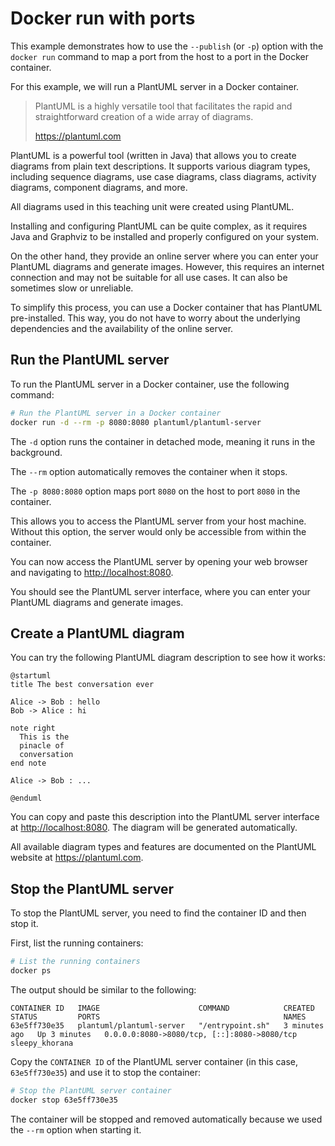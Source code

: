 # Docker run with ports

This example demonstrates how to use the `--publish` (or `-p`) option with the
`docker run` command to map a port from the host to a port in the Docker
container.

For this example, we will run a PlantUML server in a Docker container.

> PlantUML is a highly versatile tool that facilitates the rapid and
> straightforward creation of a wide array of diagrams.
>
> <https://plantuml.com>

PlantUML is a powerful tool (written in Java) that allows you to create diagrams
from plain text descriptions. It supports various diagram types, including
sequence diagrams, use case diagrams, class diagrams, activity diagrams,
component diagrams, and more.

All diagrams used in this teaching unit were created using PlantUML.

Installing and configuring PlantUML can be quite complex, as it requires Java
and Graphviz to be installed and properly configured on your system.

On the other hand, they provide an online server where you can enter your
PlantUML diagrams and generate images. However, this requires an internet
connection and may not be suitable for all use cases. It can also be sometimes
slow or unreliable.

To simplify this process, you can use a Docker container that has PlantUML
pre-installed. This way, you do not have to worry about the underlying
dependencies and the availability of the online server.

## Run the PlantUML server

To run the PlantUML server in a Docker container, use the following command:

```sh
# Run the PlantUML server in a Docker container
docker run -d --rm -p 8080:8080 plantuml/plantuml-server
```

The `-d` option runs the container in detached mode, meaning it runs in the
background.

The `--rm` option automatically removes the container when it stops.

The `-p 8080:8080` option maps port `8080` on the host to port `8080` in the
container.

This allows you to access the PlantUML server from your host machine. Without
this option, the server would only be accessible from within the container.

You can now access the PlantUML server by opening your web browser and
navigating to <http://localhost:8080>.

You should see the PlantUML server interface, where you can enter your PlantUML
diagrams and generate images.

## Create a PlantUML diagram

You can try the following PlantUML diagram description to see how it works:

```plantuml
@startuml
title The best conversation ever

Alice -> Bob : hello
Bob -> Alice : hi

note right
  This is the
  pinacle of
  conversation
end note

Alice -> Bob : ...

@enduml
```

You can copy and paste this description into the PlantUML server interface at
<http://localhost:8080>. The diagram will be generated automatically.

All available diagram types and features are documented on the PlantUML website
at <https://plantuml.com>.

## Stop the PlantUML server

To stop the PlantUML server, you need to find the container ID and then stop it.

First, list the running containers:

```sh
# List the running containers
docker ps
```

The output should be similar to the following:

```text
CONTAINER ID   IMAGE                      COMMAND            CREATED         STATUS         PORTS                                         NAMES
63e5ff730e35   plantuml/plantuml-server   "/entrypoint.sh"   3 minutes ago   Up 3 minutes   0.0.0.0:8080->8080/tcp, [::]:8080->8080/tcp   sleepy_khorana
```

Copy the `CONTAINER ID` of the PlantUML server container (in this case,
`63e5ff730e35`) and use it to stop the container:

```sh
# Stop the PlantUML server container
docker stop 63e5ff730e35
```

The container will be stopped and removed automatically because we used the
`--rm` option when starting it.
